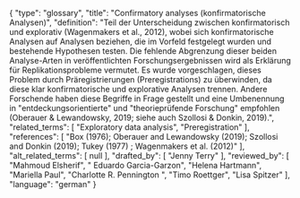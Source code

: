 {
    "type": "glossary",
    "title": "Confirmatory analyses (konfirmatorische Analysen)",
    "definition": "Teil der Unterscheidung zwischen konfirmatorisch und explorativ (Wagenmakers et al., 2012), wobei sich konfirmatorische Analysen auf Analysen beziehen, die im Vorfeld festgelegt wurden und bestehende Hypothesen testen. Die fehlende Abgrenzung dieser beiden Analyse-Arten in veröffentlichten Forschungsergebnissen wird als Erklärung für Replikationsprobleme vermutet. Es wurde vorgeschlagen, dieses Problem durch Präregistrierungen (Preregistrations) zu überwinden, da diese klar konfirmatorische und explorative Analysen trennen. Andere Forschende haben diese Begriffe in Frage gestellt und eine Umbenennung in \"entdeckungsorientierte\" und \"theorieprüfende Forschung\" empfohlen (Oberauer & Lewandowsky, 2019; siehe auch Szollosi & Donkin, 2019).",
    "related_terms": [
        "Exploratory data analysis",
        "Preregistration"
    ],
    "references": [
        "Box (1976); Oberauer and Lewandowsky (2019); Szollosi and Donkin (2019); Tukey (1977) ; Wagenmakers et al. (2012)"
    ],
    "alt_related_terms": [
        null
    ],
    "drafted_by": [
        "Jenny Terry"
    ],
    "reviewed_by": [
        "Mahmoud Elsherif",
        " Eduardo Garcia-Garzon",
        "Helena Hartmann",
        "Mariella Paul",
        "Charlotte R. Pennington ",
        "Timo Roettger",
        "Lisa Spitzer"
    ],
    "language": "german"
}
